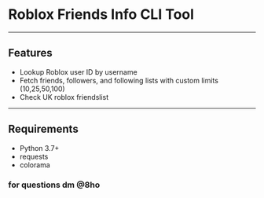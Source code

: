 # Roblox Friends Info CLI Tool
---

## Features

- Lookup Roblox user ID by username
- Fetch friends, followers, and following lists with custom limits (10,25,50,100)
- Check UK roblox friendslist
---
## Requirements

- Python 3.7+
- requests
- colorama


### for questions dm @8ho
